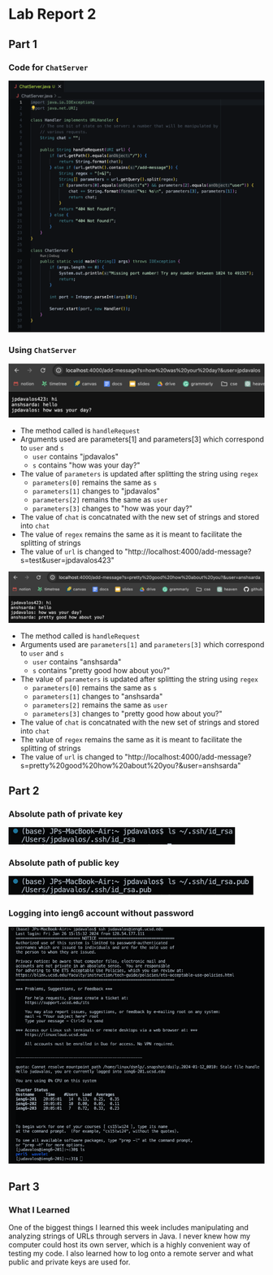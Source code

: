 # Lab Report 2

## Part 1

### Code for `ChatServer`

![Image](lab-report-2-pics/ChatServer-code.png)

### Using `ChatServer`
![Image](lab-report-2-pics/using-ChatServer-1.png)

* The method called is `handleRequest`
* Arguments used are parameters[1] and parameters[3] which correspond to `user` and `s`
  * `user` contains "jpdavalos"
  * `s` contains "how was your day?"
* The value of `parameters` is updated after splitting the string using `regex`
  *  `parameters[0]` remains the same as `s`
  *  `parameters[1]` changes to "jpdavalos"
  *  `parameters[2]` remains the same as `user`
  *  `parameters[3]` changes to "how was your day?"
* The value of `chat` is concatnated with the new set of strings and stored into `chat`
* The value of `regex` remains the same as it is meant to facilitate the splitting of strings
* The value of `url` is changed to "http://localhost:4000/add-message?s=test&user=jpdavalos423"

 
![Image](lab-report-2-pics/using-ChatServer-2.png)

* The method called is `handleRequest`
* Arguments used are `parameters[1]` and `parameters[3]` which correspond to `user` and `s`
  * `user` contains "anshsarda"
  * `s` contains "pretty good how about you?"
* The value of `parameters` is updated after splitting the string using `regex`
  *  `parameters[0]` remains the same as `s`
  *  `parameters[1]` changes to "anshsarda"
  *  `parameters[2]` remains the same as `user`
  *  `parameters[3]` changes to "pretty good how about you?"
* The value of `chat` is concatnated with the new set of strings and stored into `chat`
* The value of `regex` remains the same as it is meant to facilitate the splitting of strings
* The value of `url` is changed to "http://localhost:4000/add-message?s=pretty%20good%20how%20about%20you?&user=anshsarda"

## Part 2

### Absolute path of private key
![Image](lab-report-2-pics/private-key-path.png)

### Absolute path of public key
![Image](lab-report-2-pics/public-key-path.png)

### Logging into ieng6 account without password
![Image](lab-report-2-pics/login-to-ieng6.png)

## Part 3

### What I Learned

One of the biggest things I learned this week includes manipulating and analyzing strings of URLs through servers in Java. I never knew how my computer could host its own server, which is a highly convenient way of testing my code. I also learned how to log onto a remote server and what public and private keys are used for.
